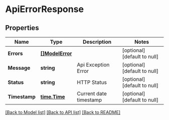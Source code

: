 # ApiErrorResponse

## Properties
Name | Type | Description | Notes
------------ | ------------- | ------------- | -------------
**Errors** | [**[]ModelError**](Error.md) |  | [optional] [default to null]
**Message** | **string** | Api Exception Error | [optional] [default to null]
**Status** | **string** | HTTP Status | [optional] [default to null]
**Timestamp** | [**time.Time**](time.Time.md) | Current date timestamp | [optional] [default to null]

[[Back to Model list]](../README.md#documentation-for-models) [[Back to API list]](../README.md#documentation-for-api-endpoints) [[Back to README]](../README.md)


